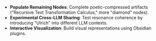 
- **Populate Remaining Nodes**: Complete poetic-compressed artifacts ("Recursive Text Transformation Calculus," more "diamond" nodes).
- **Experimental Cross-LLM Sharing**: Test resonance coherence by introducing "Ulrich" into different LLM contexts.
- **Interactive Visualization**: Build visual representations using Obsidian plugins.